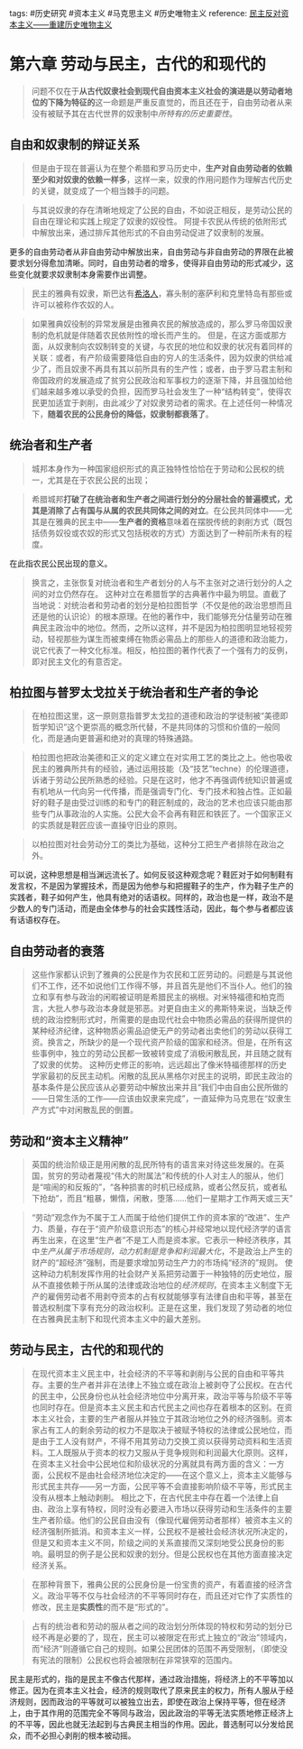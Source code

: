 tags: #历史研究 #资本主义 #马克思主义 #历史唯物主义
reference: [民主反对资本主义——重建历史唯物主义](https://www.marxists.org/chinese/ellen-wood/democracyagainstcapitalism/index.htm)

# 第六章 劳动与民主，古代的和现代的

> 问题不仅在于**从古代奴隶社会到现代自由资本主义社会的演进是以劳动者地位的下降为特征的**这一命题是严重反直觉的，而且还在于，自由劳动者从来没有被赋予其在古代世界的奴隶制中*所特有的历史重要性*。

##  自由和奴隶制的辩证关系

> 但是由于现在普遍认为在整个希腊和罗马历史中，**生产对自由劳动者的依赖至少和对奴隶的依赖一样多**，这样一来，奴隶的作用问题作为理解古代历史的关键，就变成了一个相当棘手的问题。

> 与其说奴隶的存在清晰地规定了公民的自由，不如说正相反，是劳动公民的自由在理论和实践上规定了奴隶的奴役性。
> 阿提卡农民从传统的依附形式中解放出来，通过排斥其他形式的不自由劳动促进了奴隶制的发展。

更多的自由劳动者从非自由劳动中解放出来，自由劳动与非自由劳动的界限在此被要求划分得愈加清晰。同时，自由劳动者的增多，使得非自由劳动的形式减少，这些变化就要求奴隶制本身需要作出调整。

> 民主的雅典有奴隶，斯巴达有[希洛人](../Cards/希洛人)，寡头制的塞萨利和克里特岛有那些或许可以被称作农奴的人。

> 如果雅典奴役制的异常发展是由雅典农民的解放造成的，那么罗马帝国奴隶制的危机就是伴随着农民依附性的增长而产生的。
> 但是，在这方面或那方面，从奴隶制向农奴制转变的关键，与农民的地位和奴隶的状况有着同样的关联：或者，有产阶级需要降低自由的穷人的生活条件，因为奴隶的供给减少了，而且奴隶不再具有其以前所具有的生产性；或者，由于罗马君主制和帝国政府的发展造成了贫穷公民政治和军事权力的逐渐下降，并且强加给他们越来越多难以承受的负担，因而罗马社会发生了一种“结构转变”，使得农民更加适宜于剥削，由此减少了对奴隶劳动者的需求。在上述任何一种情况下，**随着农民的公民身份的降低，奴隶制都衰落了**。

##  统治者和生产者

> 城邦本身作为一种国家组织形式的真正独特性恰恰在于劳动和公民权的统一，尤其是在于农民公民的出现；

> 希腊城邦**打破了在统治者和生产者之间进行划分的分层社会的普遍模式，尤其是消除了占有国与从属的农民共同体之间的对立**。在公民共同体中——尤其是在雅典的民主中——**生产者的资格**意味着在摆脱传统的剥削方式（既包括债务奴役或农奴的形式又包括税收的方式）方面达到了一种前所未有的程度。

在此指农民公民出现的意义。

> 换言之，主张恢复对统治者和生产者划分的人与不主张对之进行划分的人之间的对立仍然存在。
> 这种对立在希腊哲学的古典著作中最为明显。直截了当地说：对统治者和劳动者的划分是柏拉图哲学（不仅是他的政治思想而且还是他的认识论）的根本原理。在他的著作中，我们能够充分估量劳动在雅典民主政治中的地位。然而，之所以这样，并不是因为柏拉图明显地轻视劳动，轻视那些为谋生而被束缚在物质必需品上的那些人的道德和政治能力，说它代表了一种文化标准。相反，柏拉图的著作代表了一个强有力的反例，即对民主文化的有意否定。

##  柏拉图与普罗太戈拉关于统治者和生产者的争论

> 在柏拉图这里，这一原则意指普罗太戈拉的道德和政治的学徒制被“美德即哲学知识”这个更崇高的概念所代替，不是共同体的习惯和价值的一般同化，而是通向更普遍和绝对的真理的特殊通路。

> 柏拉图也把政治美德和正义的定义建立在对实用工艺的类比之上。他也吸收民主的雅典所共有的经验，通过运用技能（及“技艺”techne）的伦理道德，诉诸于劳动公民所熟悉的经验。只是在这时，他才不再强调传统知识普遍或有机地从一代向另一代传播，而是强调专门化、专门技术和独占性。正如最好的鞋子是由受过训练的和专门的鞋匠制成的，政治的艺术也应该只能由那些专门从事政治的人实施。公民大会不会再有鞋匠和铁匠了。一个国家正义的实质就是鞋匠应该一直操守旧业的原则。

> 以柏拉图对社会劳动分工的类比为基础，这种分工把生产者排除在政治之外。

可以说，这种思想是相当渊远流长了。如何反驳这种观念呢？鞋匠对于如何制鞋有发言权，不是因为掌握技术，而是因为他参与和把握鞋子的生产，作为鞋子生产的实践者，鞋子如何产生，他具有绝对的话语权。同样的，政治也是一样，政治不是少数人的专门活动，而是由全体参与的社会实践性活动，因此，每个参与者都应该有话语权存在。

##  自由劳动者的衰落

> 这些作家都认识到了雅典的公民是作为农民和工匠劳动的。问题是与其说他们不工作，还不如说他们工作得不够，并且首先是他们不当仆人。他们的独立和享有参与政治的闲暇被证明是希腊民主的祸根。对米特福德和柏克而言，大批人参与政治本身就是邪恶。对更自由主义的弗斯特来说，当缺乏传统的政治控制形式时，所需要的是由现代社会中物质必需品的获得所提供的某种经济纪律，这种物质必需品迫使无产的劳动者出卖他们的劳动以获得工资。换言之，所缺少的是一个现代资产阶级的国家和经济。但是，在所有这些事例中，独立的劳动公民都一致被转变成了消极闲散乱民，并且随之就有了奴隶的优势。
> 这种历史修正的影响，远远超出了像米特福德那样的历史学家最初的反民主动机。闲散的乱民从黑格尔对民主的说明，即民主政治的基本条件是公民应该从必要劳动中解放出来并且“我们中由自由公民所做的——日常生活的工作——应该由奴隶来完成”，一直延伸为马克思在“奴隶生产方式”中对闲散乱民的倒置。

##  劳动和“资本主义精神”

> 英国的统治阶级正是用闲散的乱民所特有的语言来对待这些发展的。在英国，贫穷的劳动者蔑视“伟大的附属法”和传统的仆人对主人的服从，他们是“喧闹的和反叛的”，“各种损害的时机已经成熟，或者公然反抗，或者私下抢劫”，而且“粗暴，懒惰，闲散，堕落……他们一星期才工作两天或三天”

> “劳动”观念作为不属于工人而属于给他们提供工作的资本家的“改进”、生产力、质量，存在于“资产阶级意识形态”的核心并经常地以现代经济学的语言再生出来，在这里“生产者”不是工人而是资本家。它表示一种经济秩序，其中*生产从属于市场规则，动力机制是竞争和利润最大化*，不是政治上产生的财产的“超经济”强制，而是要求增加劳动生产力的市场纯“经济的”规则。
使这种动力机制发挥作用的社会财产关系把劳动置于一种独特的历史地位，服从不直接依赖于所从属的法律或政治地位的*经济规则*，在资本主义制度下无产的雇佣劳动者不用剥夺资本的占有权就能够享有法律自由和平等，甚至在普选权制度下享有充分的政治权利。正是在这里，我们发现了劳动者的地位在古雅典民主制下和现代资本主义中的最大差别。

##  劳动与民主，古代的和现代的

> 在现代资本主义民主中，社会经济的不平等和剥削与公民的自由和平等共存。主要的生产者并非在法律上不独立或在政治上被剥夺了公民权。在古代的民主中，公民身份也从社会经济地位中分离开来，政治平等与阶级不平等也同时存在。但是资本主义民主和古代民主之间也存在着根本的区别。在资本主义社会，主要的生产者服从并独立于其政治地位之外的经济强制。资本家占有工人的剩余劳动的权力不是取决于被赋予特权的法律或公民地位，而是由于工人没有财产，不得不用其劳动力交换工资以获得劳动资料和生活资料。工人既服从于资本的权力又服从于竞争规则和利润最大化原则。这样，在资本主义社会中公民地位和阶级状况的分离就具有两方面的含义：一方面，公民权不是由社会经济地位决定的——在这个意义上，资本主义能够与形式民主共存——另一方面，公民平等不会直接影响阶级不平等，形式民主没有从根本上触动剥削。
> 相比之下，在古代民主中存在着一个法律上自由、政治上享有特权，同时没有必要进入市场以获得劳动和生活条件的主要生产者阶级。他们的公民自由没有（像现代雇佣劳动者那样）被资本主义的经济强制所抵消。和资本主义一样，公民权不是被社会经济状况所决定的，但是又和资本主义不同，阶级之间的关系直接而又深刻地受公民身份的影响。最明显的例子是公民和奴隶的划分。但是公民权也在其他方面直接决定经济关系。

> 在那种背景下，雅典公民的公民身份是一份宝贵的资产，有着直接的经济含义。政治平等不仅与社会经济的不平等同时存在，而且还对它作了实质性的修改，民主是**实质性**的而不是“形式的”。

> 占有的统治者和劳动的服从者之间的政治划分所体现的特权和劳动的划分已经不再是必要的了，现在，民主可以被限定在形式上独立的“政治”领域内，而“经济”则遵循它自己的规则。如果公民团体的范围不再受限制，（即使没有宪法的限制）公民权也将会被限制在非常狭窄的范围内。

民主是形式的，指的是民主不像古代那样，通过政治措施，将经济上的不平等加以修正。因为在资本主义社会，经济的规则取代了原来民主的权力，所有人服从于经济规则，因而政治的平等就可以被独立出去，即使在政治上保持平等，但在经济上，由于其作用的范围完全不等同与政治，因此政治的平等无法实质地修正经济上的不平等，因此也就无法起到与古典民主相当的作用。因此，普选制可以分发给民众，而不必担心剥削的根本被动摇。
